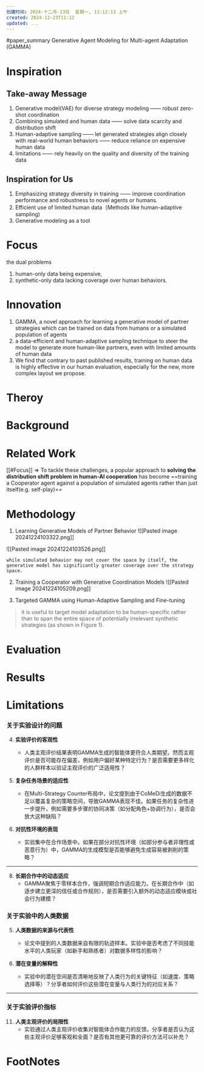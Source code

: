 ```yaml
---
创建时间: 2024-十二月-23日  星期一, 11:12:13 上午
created: 2024-12-23T11:12
updated: ...
---
```

#paper_summary 
Generative Agent Modeling for Multi-agent Adaptation (GAMMA)
# Inspiration

## Take-away Message

1. Generative model(VAE) for diverse strategy modeling —— robust  zero-shot coordination
2. Combining simulated and human data —— solve data scarcity and distribution shift
3. Human-adaptive sampling —— let generated strategies align closely with real-world human behaviors ——  reduce reliance on expensive human data
4. limitations —— rely heavily on the quality and diversity of the training data



## Inspiration for Us

1. Emphasizing strategy diversity in training —— improve coordination performance and robustness to novel agents or humans.
2. Efficient use of limited human data（Methods like human-adaptive sampling)
3. Generative modeling as a tool


# Focus
the dual problems 
1) human-only data being expensive, 
2) synthetic-only data lacking coverage over human behaviors.


# Innovation
1. GAMMA, a novel approach for learning a generative model of partner strategies which can be trained on data from humans or a simulated population of agents
2. a data-efficient and human-adaptive sampling technique to steer the model to generate more human-like partners, even with limited amounts of human data
3. We find that contrary to past published results, training on human data is highly effective in our human evaluation, especially for the new, more complex layout we propose.


# Theroy



# Background



# Related Work
[[#Focus]] $\Longrightarrow$ To tackle these challenges, a popular approach to **solving the distribution shift problem in human-AI cooperation** has become ==training a Cooperator agent against a population of simulated agents rather than just itself(e.g. self-play)==





# Methodology

1. Learning Generative Models of Partner Behavior
![[Pasted image 20241224103322.png]]

![[Pasted image 20241224103526.png]]

```ad-success
while simulated behavior may not cover the space by itself, the generative model has significantly greater coverage over the strategy space.

```

2.  Training a Cooperator with Generative Coordination Models
![[Pasted image 20241224105209.png]]

3. Targeted GAMMA using Human-Adaptive Sampling and Fine-tuning
>it is useful to target model adaptation to be human-specific rather than to span the entire space of potentially irrelevant synthetic strategies (as shown in Figure 1).


# Evaluation



# Results



# Limitations

### **关于实验设计的问题**
4. **实验评价的客观性**  
   - 人类主观评价结果表明GAMMA生成的智能体更符合人类期望。然而主观评价是否可能存在偏差，例如用户偏好某种特定行为？是否需要更多样化的人群样本以验证主观评价的广泛适用性？

5. **复杂任务场景的适应性**  
   - 在Multi-Strategy Counter布局中，论文提到由于CoMeDi生成的数据不足以覆盖复杂的策略空间，导致GAMMA表现不佳。如果任务的复杂性进一步提升，例如需要多步骤的协同决策（如分配角色+协调行为），是否会放大这种缺陷？

6. **对抗性环境的表现**  
   - 实验集中在合作场景中。如果在部分对抗性环境（如部分参与者非理性或恶意行为）中，GAMMA的生成模型是否能够避免生成容易被剥削的策略？

---

8. **长期合作中的动态适应**  
   - GAMMA聚焦于零样本合作，强调短期合作适应能力。在长期合作中（如逐步建立更深的信任或合作规则），是否需要引入额外的动态适应模块或社会行为建模？

### **关于实验中的人类数据**
5. **人类数据的来源与代表性**  
   - 论文中提到的人类数据来自有限的轨迹样本。实验中是否考虑了不同技能水平的人类玩家（如新手和熟练者）对数据多样性的影响？

7. **潜在变量的解释性**  
   - 实验中的潜在空间是否清晰地反映了人类行为的关键特征（如速度、策略选择等）？分享者如何评价这些潜在变量与人类行为的对应关系？

---

### **关于实验评价指标**
11. **人类主观评价的局限性**  
    - 实验通过人类主观评价收集对智能体合作能力的反馈。分享者是否认为这些主观评价足够客观和全面？是否有其他更可靠的评价方法可以补充？

# FootNotes
